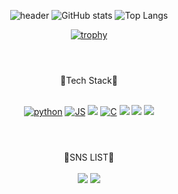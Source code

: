 <div align=center>

![header](https://capsule-render.vercel.app/api?type=waving&color=auto&height=300&section=header&text=CHAEYEONG%20&fontSize=90)
![GitHub stats](https://github-readme-stats.vercel.app/api?&descAlign=60&color=gradient&username=Leechae00&theme=buefy&show_icons=true) 
![Top Langs](https://github-readme-stats.vercel.app/api/top-langs/?username=Leechae00&layout=compact&theme=buefy)
 <br>
 
[![trophy](https://github-profile-trophy.vercel.app/?username=Leechae00)](https://github.com/ryo-ma/github-profile-trophy)

#
 
<br>
 💙Tech Stack💙
 <br><br>

[![python](https://img.shields.io/badge/Python-3776AB?style=flat-square&logo=Python&logoColor=ffffff)](https://github.com/Leechae00)
[![JS](https://img.shields.io/badge/Java-F7DF1E?style=flat-square&logo=Node.js&logoColor=black)](https://github.com/Leechae00/BOJ)
 <a href="https://github.com/Leechae00" target="_new"><img src="https://img.shields.io/badge/Visual Studio-0067?style=square&logo=Visual Studio&logoColor=ffffff"/></a>
[![C](https://img.shields.io/badge/C-FABDBD?style=flat-square&logo=C&logoColor=ffffff)](https://github.com/Leechae00/HonGong_C)
<a href="https://github.com/Leechae00" target="_new"><img src="https://img.shields.io/badge/Photoshop-9999FF?style=square&logo=Adobe Photoshop&logoColor=ffffff"/></a>
<a href="https://github.com/Leechae00" target="_new"><img src="https://img.shields.io/badge/PremierePro-31A8FF?style=square&logo=Adobe Premiere Pro&logoColor=ffffff"/></a>
<a href="https://github.com/Leechae00" target="_new"><img src="https://img.shields.io/badge/After Effects-000B1D?style=square&logo=Adobe After Effects&logoColor=ffffff"/></a>


#

 <br> 💙SNS LIST💙 <br><br>
<a href="https://www.instagram.com/cxx_002" target="_new"><img src="https://img.shields.io/badge/instagram-E4405F?style=square&logo=instagram&logoColor=ffffff"/></a>
<a href="https://github.com/Leechae00" target="_new"><img src="https://img.shields.io/badge/Email-F06B66?style=square&logo=Mail.Ru&logoColor=ffffff"/></a>
</div>








<!--
![solved.ac stats](https://github-readme-solvedac.vercel.app/api/?handle=mirr0615)
**Leechae00/Leechae00** is a ✨ _special_ ✨ repository because its `README.md` (this file) appears on your GitHub profile.

Here are some ideas to get you started:

- 🔭 I’m currently working on ...
- 🌱 I’m currently learning ...
- 👯 I’m looking to collaborate on ...
- 🤔 I’m looking for help with ...
- 💬 Ask me about ...
- 📫 How to reach me: ...
- 😄 Pronouns: ...
- ⚡ Fun fact: ...
-->
